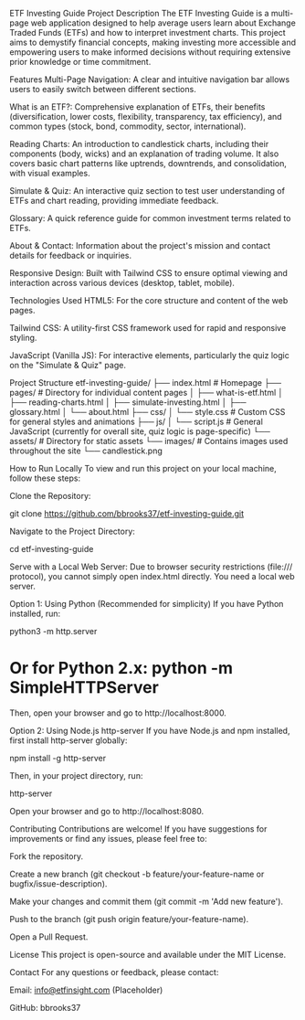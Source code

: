 ETF Investing Guide
Project Description
The ETF Investing Guide is a multi-page web application designed to help average users learn about Exchange Traded Funds (ETFs) and how to interpret investment charts. This project aims to demystify financial concepts, making investing more accessible and empowering users to make informed decisions without requiring extensive prior knowledge or time commitment.

Features
Multi-Page Navigation: A clear and intuitive navigation bar allows users to easily switch between different sections.

What is an ETF?: Comprehensive explanation of ETFs, their benefits (diversification, lower costs, flexibility, transparency, tax efficiency), and common types (stock, bond, commodity, sector, international).

Reading Charts: An introduction to candlestick charts, including their components (body, wicks) and an explanation of trading volume. It also covers basic chart patterns like uptrends, downtrends, and consolidation, with visual examples.

Simulate & Quiz: An interactive quiz section to test user understanding of ETFs and chart reading, providing immediate feedback.

Glossary: A quick reference guide for common investment terms related to ETFs.

About & Contact: Information about the project's mission and contact details for feedback or inquiries.

Responsive Design: Built with Tailwind CSS to ensure optimal viewing and interaction across various devices (desktop, tablet, mobile).

Technologies Used
HTML5: For the core structure and content of the web pages.

Tailwind CSS: A utility-first CSS framework used for rapid and responsive styling.

JavaScript (Vanilla JS): For interactive elements, particularly the quiz logic on the "Simulate & Quiz" page.

Project Structure
etf-investing-guide/
├── index.html                  # Homepage
├── pages/                      # Directory for individual content pages
│   ├── what-is-etf.html
│   ├── reading-charts.html
│   ├── simulate-investing.html
│   ├── glossary.html
│   └── about.html
├── css/
│   └── style.css               # Custom CSS for general styles and animations
├── js/
│   └── script.js               # General JavaScript (currently for overall site, quiz logic is page-specific)
└── assets/                     # Directory for static assets
    └── images/                 # Contains images used throughout the site
        └── candlestick.png

How to Run Locally
To view and run this project on your local machine, follow these steps:

Clone the Repository:

git clone https://github.com/bbrooks37/etf-investing-guide.git

Navigate to the Project Directory:

cd etf-investing-guide

Serve with a Local Web Server:
Due to browser security restrictions (file:/// protocol), you cannot simply open index.html directly. You need a local web server.

Option 1: Using Python (Recommended for simplicity)
If you have Python installed, run:

python3 -m http.server
# Or for Python 2.x: python -m SimpleHTTPServer

Then, open your browser and go to http://localhost:8000.

Option 2: Using Node.js http-server
If you have Node.js and npm installed, first install http-server globally:

npm install -g http-server

Then, in your project directory, run:

http-server

Open your browser and go to http://localhost:8080.

Contributing
Contributions are welcome! If you have suggestions for improvements or find any issues, please feel free to:

Fork the repository.

Create a new branch (git checkout -b feature/your-feature-name or bugfix/issue-description).

Make your changes and commit them (git commit -m 'Add new feature').

Push to the branch (git push origin feature/your-feature-name).

Open a Pull Request.

License
This project is open-source and available under the MIT License.

Contact
For any questions or feedback, please contact:

Email: info@etfinsight.com (Placeholder)

GitHub: bbrooks37
